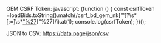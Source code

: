 GEM CSRF Token:
javascript: (function () { const csrfToken =loadBids.toString().match(/csrf_bd_gem_nk["']?\s*[:=]\s*["%27]([^"%27]+)["%27]/i).at(1); console.log(csrfToken); })();

JSON to CSV:
https://data.page/json/csv
